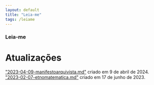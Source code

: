 ```yaml
---
layout: default
title: "Leia-me"
tags: /leiame
---
```

### Leia-me

# Atualizações

["2023-04-09-manifestoarquivista.md"](https://refuncionalizar.github.io/20230409/manifestoarquivista) criado em 9 de abril de 2024.
["2023-02-07-etnomatematica.md"](https://refuncionaware.github.io/20230207/etnomatematica) criado em 17 de junho de 2023.
